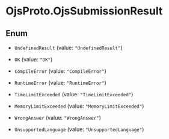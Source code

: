# OjsProto.OjsSubmissionResult

## Enum


* `UndefinedResult` (value: `"UndefinedResult"`)

* `OK` (value: `"OK"`)

* `CompileError` (value: `"CompileError"`)

* `RuntimeError` (value: `"RuntimeError"`)

* `TimeLimitExceeded` (value: `"TimeLimitExceeded"`)

* `MemoryLimitExceeded` (value: `"MemoryLimitExceeded"`)

* `WrongAnswer` (value: `"WrongAnswer"`)

* `UnsupportedLanguage` (value: `"UnsupportedLanguage"`)


